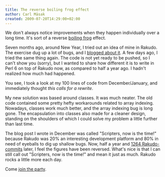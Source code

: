 ```yaml
---
title: The reverse boiling frog effect
author: Carl Mäsak
created: 2009-07-20T14:29:00+02:00
---
```

We don't always notice improvements when they happen individually over a long time. It's sort of a reverse [boiling frog](http://en.wikipedia.org/wiki/Boiling_frog) effect.

Seven months ago, around New Year, I tried out an idea of mine in Rakudo. The exercise dug up a lot of bugs, and I [blogged about it](http://strangelyconsistent.org/blog/scripters-now-is-the-time). A few days ago, I tried the same thing again. The code is not yet ready to be pushed, so I can't show you (sorry), but I wanted to share how different it is to write in Perl 6 on top of Rakudo now, as compared to half a year ago. I hadn't realized how much had happened.

You see, I took a look at my 100 lines of code from December/January, and immediately thought *this calls for a rewrite*.

My new solution was based around classes. It was much neater. The old code contained some pretty hefty workarounds related to array indexing. Nowadays, classes work much better, and the array indexing bug is long gone. The encapsulation into classes also made for a cleaner design, standing on the shoulders of which I could solve my problem a little further than last time.

The blog post I wrote in December was called "Scripters, now is the time!" because Rakudo was 20% an interesting development platform and 80% in need of eyeballs to dig up shallow bugs. Now, half a year and [1264 Rakudo-commits](http://github.com/rakudo/rakudo/commits/) later, I feel the figures have been reversed. What's nice is that I can still call out "Scripters, now is the time!" and mean it just as much. Rakudo rocks a little more each day.

Come [join the party](http://rakudo.org/).


